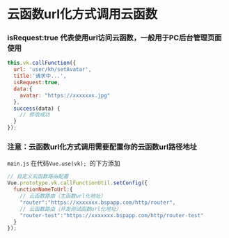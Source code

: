 # 云函数url化方式调用云函数
### isRequest:true 代表使用url访问云函数，一般用于PC后台管理页面使用

```js
this.vk.callFunction({
  url: 'user/kh/setAvatar',
  title:'请求中...',
  isRequest:true,
  data:{
    avatar: "https://xxxxxxx.jpg"
  },
  success(data) {
    // 修改成功
  }
});

```
### 注意：云函数url化方式调用需要配置你的云函数url路径地址
`main.js` 在代码`Vue.use(vk); `的下方添加
```js
// 自定义云函数路由配置
Vue.prototype.vk.callFunctionUtil.setConfig({
  functionNameToUrl:{
    // 云函数路由（主函数url化地址）
    "router":"https://xxxxxxx.bspapp.com/http/router",
    // 云函数路由（开发测试函数url化地址）
    "router-test":"https://xxxxxxx.bspapp.com/http/router-test"
  }
});

```
